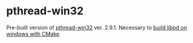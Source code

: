 # pthread-win32

Pre-built version of [pthread-win32](https://www.sourceware.org/pthreads-win32/) ver. 2.9.1. Necessary to [build libpd on windows with CMake](https://github.com/libpd/libpd?tab=readme-ov-file#building-with-cmake).